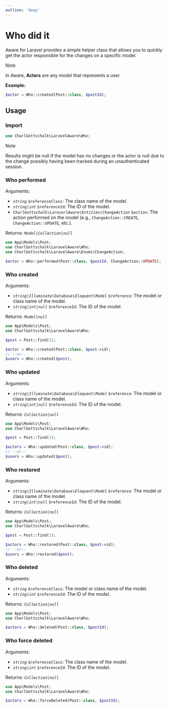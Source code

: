 ```yaml
---
outline: 'deep'
---
```


# Who did it

Aware for Laravel provides a simple helper class that allows you to quickly get the actor responsible for the changes on a specific model.

> [!NOTE]
> In Aware, **Actors** are any model that represents a user.

**Example:**

```php
$actor = Who::created(Post::class, $postId);
```

## Usage

### Import

```php
use CharlGottschalk\LaravelAware\Who;
```

> [!NOTE]
> Results might be null if the model has no changes or the actor is null due to the change possibly having been tracked during an unauthenticated session.

### Who performed

Arguments:
- _`string`_ `$referenceClass`: The class name of the model.
- _`string|int`_ `$referenceId`: The ID of the model.
- _`CharlGottschalk\LaraverlAware\Entities\ChangeAction`_ `$action`: The action performed on the model (e.g., `ChangeAction::CREATE`, `ChangeAction::UPDATE`, etc.).

Returns: _`Model|Collection|null`_

```php
use App\Models\Post;
use CharlGottschalk\LaravelAware\Who;
use CharlGottschalk\LaravelAware\Enums\ChangeAction;

$actor = Who::performed(Post::class, $postId, ChangeAction::UPDATE);
```

### Who created

Arguments:
- _`string|Illuminate\Database\Eloquent\Model`_ `$reference`: The model or class name of the model.
- _`string|int|null`_ `$referenceId`: The ID of the model.

Returns: _`Model|null`_

```php
use App\Models\Post;
use CharlGottschalk\LaravelAware\Who;

$post = Post::find(1);

$actor = Who::created(Post::class, $post->id);
// --or--
$users = Who::created($post);
```

### Who updated

Arguments:
- _`string|Illuminate\Database\Eloquent\Model`_ `$reference`: The model or class name of the model.
- _`string|int|null`_ `$referenceId`: The ID of the model.

Returns: _`Collection|null`_

```php
use App\Models\Post;
use CharlGottschalk\LaravelAware\Who;

$post = Post::find(1);

$actors = Who::updated(Post::class, $post->id);
// --or--
$users = Who::updated($post);
```

### Who restored

Arguments:
- _`string|Illuminate\Database\Eloquent\Model`_ `$reference`: The model or class name of the model.
- _`string|int|null`_ `$referenceId`: The ID of the model.

Returns: _`Collection|null`_

```php
use App\Models\Post;
use CharlGottschalk\LaravelAware\Who;

$post = Post::find(1);

$actors = Who::restored(Post::class, $post->id);
// --or--
$users = Who::restored($post);
```

### Who deleted

Arguments:
- _`string`_ `$referenceClass`: The model or class name of the model.
- _`string|int`_ `$referenceId`: The ID of the model.

Returns: _`Collection|null`_

```php
use App\Models\Post;
use CharlGottschalk\LaravelAware\Who;

$actors = Who::deleted(Post::class, $postId);
```

### Who force deleted

Arguments:
- _`string`_ `$referenceClass`: The class name of the model.
- _`string|int`_ `$referenceId`: The ID of the model.

Returns: _`Collection|null`_

```php
use App\Models\Post;
use CharlGottschalk\LaravelAware\Who;

$actors = Who::forceDeleted(Post::class, $postId);
```
